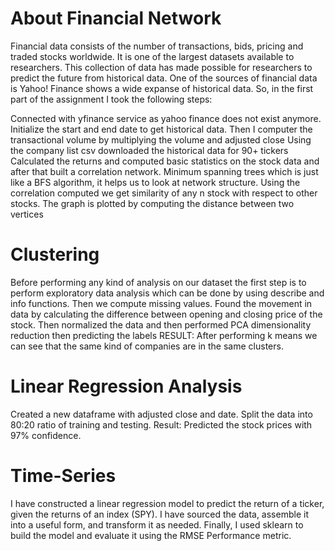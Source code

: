 
# About Financial Network
Financial data consists of the number of transactions, bids, pricing and traded stocks worldwide.
It is one of the largest datasets available to researchers. This collection of data has made possible for researchers to predict the future from historical data. One of the sources of financial data is Yahoo! Finance shows a wide expanse of historical data. So, in the first part of the assignment I took the following steps:

Connected with yfinance service as yahoo finance does not exist anymore. Initialize the start and end date to get historical data.
Then I computer the transactional volume by multiplying the volume and adjusted close
Using the company list csv downloaded the historical data for 90+ tickers
Calculated the returns and computed basic statistics on the stock data and after that built a correlation network. 
Minimum spanning trees which is just like a BFS algorithm, it helps us to look at network structure. Using the correlation computed we get similarity of any n stock with respect to other stocks. The graph is plotted by computing the distance between two vertices

# Clustering 
Before performing any kind of analysis on our dataset the first step is to perform exploratory data analysis which can be done by using describe and info functions. Then we compute missing values. 
Found the movement in data by calculating the difference between opening and closing price of the stock. Then normalized the data and then performed PCA dimensionality reduction then predicting the labels 
RESULT: After performing k means we can see that the same kind of companies are in the same clusters.

# Linear Regression Analysis
Created a new dataframe with adjusted close and date. Split the data into 80:20 ratio of training and testing.
Result: Predicted the stock prices with 97% confidence. 

# Time-Series
 I have constructed a linear regression model to predict the return of a ticker, given the returns of an index (SPY).  I have sourced the data, assemble it into a useful form, and transform it as needed.  Finally, I used sklearn to build the model and evaluate it using the RMSE Performance metric.
